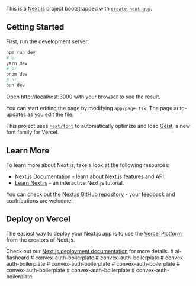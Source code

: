 This is a [Next.js](https://nextjs.org) project bootstrapped with [`create-next-app`](https://nextjs.org/docs/app/api-reference/cli/create-next-app).

## Getting Started

First, run the development server:

```bash
npm run dev
# or
yarn dev
# or
pnpm dev
# or
bun dev
```

Open [http://localhost:3000](http://localhost:3000) with your browser to see the result.

You can start editing the page by modifying `app/page.tsx`. The page auto-updates as you edit the file.

This project uses [`next/font`](https://nextjs.org/docs/app/building-your-application/optimizing/fonts) to automatically optimize and load [Geist](https://vercel.com/font), a new font family for Vercel.

## Learn More

To learn more about Next.js, take a look at the following resources:

- [Next.js Documentation](https://nextjs.org/docs) - learn about Next.js features and API.
- [Learn Next.js](https://nextjs.org/learn) - an interactive Next.js tutorial.

You can check out [the Next.js GitHub repository](https://github.com/vercel/next.js) - your feedback and contributions are welcome!

## Deploy on Vercel

The easiest way to deploy your Next.js app is to use the [Vercel Platform](https://vercel.com/new?utm_medium=default-template&filter=next.js&utm_source=create-next-app&utm_campaign=create-next-app-readme) from the creators of Next.js.

Check out our [Next.js deployment documentation](https://nextjs.org/docs/app/building-your-application/deploying) for more details.
#   a i - f l a s h c a r d  
 #   c o n v e x - a u t h - b o i l e r p l a t e  
 #   c o n v e x - a u t h - b o i l e r p l a t e  
 #   c o n v e x - a u t h - b o i l e r p l a t e  
 #   c o n v e x - a u t h - b o i l e r p l a t e  
 #   c o n v e x - a u t h - b o i l e r p l a t e  
 #   c o n v e x - a u t h - b o i l e r p l a t e  
 #   c o n v e x - a u t h - b o i l e r p l a t e  
 #   c o n v e x - a u t h - b o i l e r p l a t e  
 